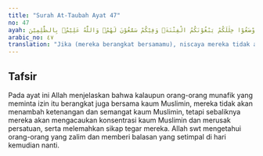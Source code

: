 ```yaml
---
title: "Surah At-Taubah Ayat 47"
no: 47
ayah: لَوْ خَرَجُوْا فِيْكُمْ مَّا زَادُوْكُمْ اِلَّا خَبَالًا وَّلَاَوْضَعُوْا خِلٰلَكُمْ يَبْغُوْنَكُمُ الْفِتْنَةَۚ وَفِيْكُمْ سَمّٰعُوْنَ لَهُمْۗ وَاللّٰهُ عَلِيْمٌۢ بِالظّٰلِمِيْنَ 
arabic_no: ٤٧
translation: "Jika (mereka berangkat bersamamu), niscaya mereka tidak akan menambah (kekuatan)mu, malah hanya akan membuat kekacauan, dan mereka tentu bergegas maju ke depan di celah-celah barisanmu untuk mengadakan kekacauan (di barisanmu); sedang di antara kamu ada orang-orang yang sangat suka mendengarkan (perkataan) mereka. Allah mengetahui orang-orang yang zalim."
---
```


## Tafsir

Pada ayat ini Allah menjelaskan bahwa kalaupun orang-orang munafik yang meminta izin itu berangkat juga bersama kaum Muslimin, mereka tidak akan menambah ketenangan dan semangat kaum Muslimin, tetapi sebaliknya mereka akan mengacaukan konsentrasi kaum Muslimin dan merusak persatuan, serta melemahkan sikap tegar mereka. Allah swt mengetahui orang-orang yang zalim dan memberi balasan yang setimpal di hari kemudian nanti.
